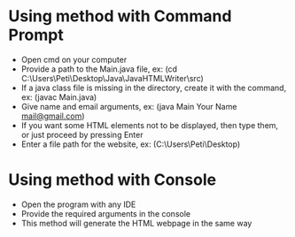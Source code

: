 # Using method with Command Prompt
- Open cmd on your computer
- Provide a path to the Main.java file, ex: (cd C:\Users\Peti\Desktop\Java\JavaHTMLWriter\src)
- If a java class file is missing in the directory, create it with the command, ex: (javac Main.java)
- Give name and email arguments, ex: (java Main Your Name mail@gmail.com)
- If you want some HTML elements not to be displayed, then type them, or just proceed by pressing Enter
- Enter a file path for the website, ex: (C:\Users\Peti\Desktop)
# Using method with Console
- Open the program with any IDE
- Provide the required arguments in the console
- This method will generate the HTML webpage in the same way
